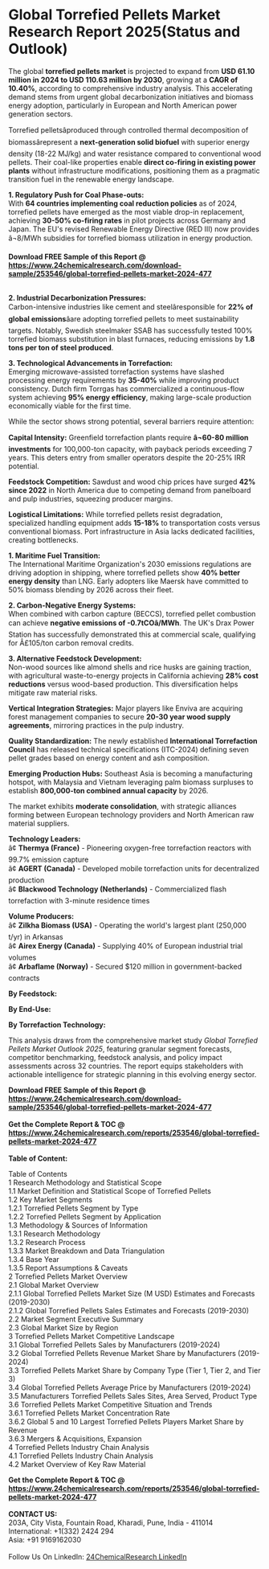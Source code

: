 <h1>Global Torrefied Pellets Market Research Report 2025(Status and Outlook)</h1><p>The global <strong>torrefied pellets market</strong> is projected to expand from <strong>USD 61.10 million in 2024 to USD 110.63 million by 2030</strong>, growing at a <strong>CAGR of 10.40%</strong>, according to comprehensive industry analysis. This accelerating demand stems from urgent global decarbonization initiatives and biomass energy adoption, particularly in European and North American power generation sectors.</p><p>Torrefied pelletsâproduced through controlled thermal decomposition of biomassârepresent a <strong>next-generation solid biofuel</strong> with superior energy density (18-22 MJ/kg) and water resistance compared to conventional wood pellets. Their coal-like properties enable <strong>direct co-firing in existing power plants</strong> without infrastructure modifications, positioning them as a pragmatic transition fuel in the renewable energy landscape.</p><p><strong>1. Regulatory Push for Coal Phase-outs:</strong><br>
With <strong>64 countries implementing coal reduction policies</strong> as of 2024, torrefied pellets have emerged as the most viable drop-in replacement, achieving <strong>30-50% co-firing rates</strong> in pilot projects across Germany and Japan. The EU's revised Renewable Energy Directive (RED III) now provides â¬8/MWh subsidies for torrefied biomass utilization in energy production.</p><div><b>Download FREE Sample of this Report @ 
            <a href="https://www.24chemicalresearch.com/download-sample/253546/global-torrefied-pellets-market-2024-477">
            https://www.24chemicalresearch.com/download-sample/253546/global-torrefied-pellets-market-2024-477</a></b></div><br><p><strong>2. Industrial Decarbonization Pressures:</strong><br>
Carbon-intensive industries like cement and steelâresponsible for <strong>22% of global emissions</strong>âare adopting torrefied pellets to meet sustainability targets. Notably, Swedish steelmaker SSAB has successfully tested 100% torrefied biomass substitution in blast furnaces, reducing emissions by <strong>1.8 tons per ton of steel produced</strong>.</p><p><strong>3. Technological Advancements in Torrefaction:</strong><br>
Emerging microwave-assisted torrefaction systems have slashed processing energy requirements by <strong>35-40%</strong> while improving product consistency. Dutch firm Torrgas has commercialized a continuous-flow system achieving <strong>95% energy efficiency</strong>, making large-scale production economically viable for the first time.</p><p>While the sector shows strong potential, several barriers require attention:</p><p><strong>Capital Intensity:</strong> Greenfield torrefaction plants require <strong>â¬60-80 million investments</strong> for 100,000-ton capacity, with payback periods exceeding 7 years. This deters entry from smaller operators despite the 20-25% IRR potential.</p><p><strong>Feedstock Competition:</strong> Sawdust and wood chip prices have surged <strong>42% since 2022</strong> in North America due to competing demand from panelboard and pulp industries, squeezing producer margins.</p><p><strong>Logistical Limitations:</strong> While torrefied pellets resist degradation, specialized handling equipment adds <strong>15-18%</strong> to transportation costs versus conventional biomass. Port infrastructure in Asia lacks dedicated facilities, creating bottlenecks.</p><p><strong>1. Maritime Fuel Transition:</strong><br>
The International Maritime Organization's 2030 emissions regulations are driving adoption in shipping, where torrefied pellets show <strong>40% better energy density</strong> than LNG. Early adopters like Maersk have committed to 50% biomass blending by 2026 across their fleet.</p><p><strong>2. Carbon-Negative Energy Systems:</strong><br>
When combined with carbon capture (BECCS), torrefied pellet combustion can achieve <strong>negative emissions of -0.7tCOâ/MWh</strong>. The UK's Drax Power Station has successfully demonstrated this at commercial scale, qualifying for Â£105/ton carbon removal credits.</p><p><strong>3. Alternative Feedstock Development:</strong><br>
Non-wood sources like almond shells and rice husks are gaining traction, with agricultural waste-to-energy projects in California achieving <strong>28% cost reductions</strong> versus wood-based production. This diversification helps mitigate raw material risks.</p><p><strong>Vertical Integration Strategies:</strong> Major players like Enviva are acquiring forest management companies to secure <strong>20-30 year wood supply agreements</strong>, mirroring practices in the pulp industry.</p><p><strong>Quality Standardization:</strong> The newly established <strong>International Torrefaction Council</strong> has released technical specifications (ITC-2024) defining seven pellet grades based on energy content and ash composition.</p><p><strong>Emerging Production Hubs:</strong> Southeast Asia is becoming a manufacturing hotspot, with Malaysia and Vietnam leveraging palm biomass surpluses to establish <strong>800,000-ton combined annual capacity</strong> by 2026.</p><p>The market exhibits <strong>moderate consolidation</strong>, with strategic alliances forming between European technology providers and North American raw material suppliers.</p><p><strong>Technology Leaders:</strong><br>
â¢ <strong>Thermya (France)</strong> - Pioneering oxygen-free torrefaction reactors with 99.7% emission capture<br>
â¢ <strong>AGERT (Canada)</strong> - Developed mobile torrefaction units for decentralized production<br>
â¢ <strong>Blackwood Technology (Netherlands)</strong> - Commercialized flash torrefaction with 3-minute residence times</p><p><strong>Volume Producers:</strong><br>
â¢ <strong>Zilkha Biomass (USA)</strong> - Operating the world's largest plant (250,000 t/yr) in Arkansas<br>
â¢ <strong>Airex Energy (Canada)</strong> - Supplying 40% of European industrial trial volumes<br>
â¢ <strong>Arbaflame (Norway)</strong> - Secured $120 million in government-backed contracts</p><p><strong>By Feedstock:</strong></p><p><strong>By End-Use:</strong></p><p><strong>By Torrefaction Technology:</strong></p><p>This analysis draws from the comprehensive market study <em>Global Torrefied Pellets Market Outlook 2025</em>, featuring granular segment forecasts, competitor benchmarking, feedstock analysis, and policy impact assessments across 32 countries. The report equips stakeholders with actionable intelligence for strategic planning in this evolving energy sector.</p><div><b>Download FREE Sample of this Report @ 
            <a href="https://www.24chemicalresearch.com/download-sample/253546/global-torrefied-pellets-market-2024-477">
            https://www.24chemicalresearch.com/download-sample/253546/global-torrefied-pellets-market-2024-477</a></b></div><br><div><b>Get the Complete Report & TOC @ 
            <a href="https://www.24chemicalresearch.com/reports/253546/global-torrefied-pellets-market-2024-477">
            https://www.24chemicalresearch.com/reports/253546/global-torrefied-pellets-market-2024-477</a></b></div><br>
            <b>Table of Content:</b><p>Table of Contents<br />
1 Research Methodology and Statistical Scope<br />
1.1 Market Definition and Statistical Scope of Torrefied Pellets<br />
1.2 Key Market Segments<br />
1.2.1 Torrefied Pellets Segment by Type<br />
1.2.2 Torrefied Pellets Segment by Application<br />
1.3 Methodology & Sources of Information<br />
1.3.1 Research Methodology<br />
1.3.2 Research Process<br />
1.3.3 Market Breakdown and Data Triangulation<br />
1.3.4 Base Year<br />
1.3.5 Report Assumptions & Caveats<br />
2 Torrefied Pellets Market Overview<br />
2.1 Global Market Overview<br />
2.1.1 Global Torrefied Pellets Market Size (M USD) Estimates and Forecasts (2019-2030)<br />
2.1.2 Global Torrefied Pellets Sales Estimates and Forecasts (2019-2030)<br />
2.2 Market Segment Executive Summary<br />
2.3 Global Market Size by Region<br />
3 Torrefied Pellets Market Competitive Landscape<br />
3.1 Global Torrefied Pellets Sales by Manufacturers (2019-2024)<br />
3.2 Global Torrefied Pellets Revenue Market Share by Manufacturers (2019-2024)<br />
3.3 Torrefied Pellets Market Share by Company Type (Tier 1, Tier 2, and Tier 3)<br />
3.4 Global Torrefied Pellets Average Price by Manufacturers (2019-2024)<br />
3.5 Manufacturers Torrefied Pellets Sales Sites, Area Served, Product Type<br />
3.6 Torrefied Pellets Market Competitive Situation and Trends<br />
3.6.1 Torrefied Pellets Market Concentration Rate<br />
3.6.2 Global 5 and 10 Largest Torrefied Pellets Players Market Share by Revenue<br />
3.6.3 Mergers & Acquisitions, Expansion<br />
4 Torrefied Pellets Industry Chain Analysis<br />
4.1 Torrefied Pellets Industry Chain Analysis<br />
4.2 Market Overview of Key Raw Material</p><div><b>Get the Complete Report & TOC @ 
            <a href="https://www.24chemicalresearch.com/reports/253546/global-torrefied-pellets-market-2024-477">
            https://www.24chemicalresearch.com/reports/253546/global-torrefied-pellets-market-2024-477</a></b></div><br><b>CONTACT US:</b><br>
            203A, City Vista, Fountain Road, Kharadi, Pune, India - 411014<br>
            International: +1(332) 2424 294<br>
            Asia: +91 9169162030 <br><br>
            Follow Us On LinkedIn: <a href="https://www.linkedin.com/company/24chemicalresearch/">24ChemicalResearch LinkedIn</a>
